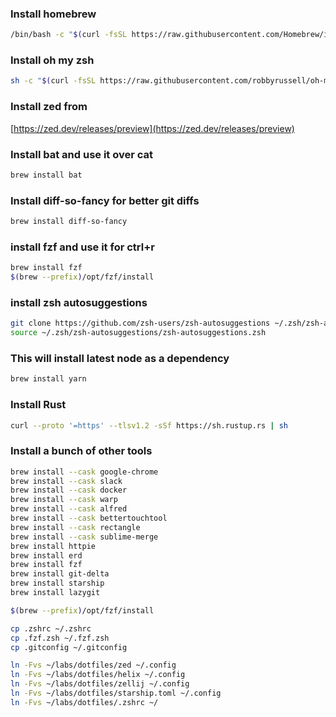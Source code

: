 ### Install homebrew

```sh
/bin/bash -c "$(curl -fsSL https://raw.githubusercontent.com/Homebrew/install/HEAD/install.sh)"
```

### Install oh my zsh

```sh
sh -c "$(curl -fsSL https://raw.githubusercontent.com/robbyrussell/oh-my-zsh/master/tools/install.sh)"
```

### Install zed from

[https://zed.dev/releases/preview](https://zed.dev/releases/preview)

### Install bat and use it over cat

```sh
brew install bat
```

### Install diff-so-fancy for better git diffs

```sh
brew install diff-so-fancy
```

### install fzf and use it for ctrl+r

```sh
brew install fzf
$(brew --prefix)/opt/fzf/install
```

### install zsh autosuggestions

```sh
git clone https://github.com/zsh-users/zsh-autosuggestions ~/.zsh/zsh-autosuggestions
source ~/.zsh/zsh-autosuggestions/zsh-autosuggestions.zsh
```

### This will install latest node as a dependency

```sh
brew install yarn
```

### Install Rust

```sh
curl --proto '=https' --tlsv1.2 -sSf https://sh.rustup.rs | sh
```

### Install a bunch of other tools

```sh
brew install --cask google-chrome
brew install --cask slack
brew install --cask docker
brew install --cask warp
brew install --cask alfred
brew install --cask bettertouchtool
brew install --cask rectangle
brew install --cask sublime-merge
brew install httpie
brew install erd
brew install fzf
brew install git-delta
brew install starship
brew install lazygit

$(brew --prefix)/opt/fzf/install
```

```sh
cp .zshrc ~/.zshrc
cp .fzf.zsh ~/.fzf.zsh
cp .gitconfig ~/.gitconfig
```


```sh
ln -Fvs ~/labs/dotfiles/zed ~/.config
ln -Fvs ~/labs/dotfiles/helix ~/.config
ln -Fvs ~/labs/dotfiles/zellij ~/.config
ln -Fvs ~/labs/dotfiles/starship.toml ~/.config
ln -Fvs ~/labs/dotfiles/.zshrc ~/
